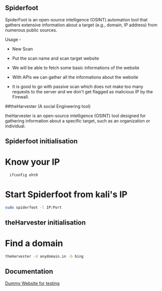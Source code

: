 
## Spiderfoot 

SpiderFoot is an open-source intelligence (OSINT) automation tool that gathers extensive information about a target (e.g., domain, IP address) from numerous public sources.

Usage -

- New Scan 
- Put the scan name and scan target website
- We will be able to fetch some basic informations of the website 
- With APIs we can gather all the informations about the website
 
- It is good to go with passive scan which does not make too many requests to the server and we don't get flagged as malicious IP by the Firewall.


##theHarvester (A social Engineering tool)

theHarvester is an open-source intelligence (OSINT) tool designed for gathering information about a specific target, such as an organization or individual. 
## Spiderfoot initialisation


# Know your IP
```bash
  ifconfig eht0
```

# Start Spiderfoot from kali's IP

```bash
sudo spiderfoot -l IP:Port
```

## theHarvester initialisation

# Find a domain
 
 ```bash
 theHarvester -d anydomain.in -b bing
 ```
 
## Documentation

[Dummy Website for testing](testphp.vulnweb.com)

